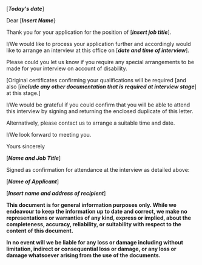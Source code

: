 \[***Today's date***\]

Dear \[***Insert Name***}

Thank you for your application for the position of \[***insert job title***\].

I/We would like to process your application further and accordingly would like to arrange an interview at this office on \[***date and time of interview***\].

Please could you let us know if you require any special arrangements to be made for your interview on account of disability.

\[Original certificates confirming your qualifications will be required \[and also \[***include any other documentation that is required at interview stage***\] at this stage.\]

I/We would be grateful if you could confirm that you will be able to attend this interview by signing and returning the enclosed duplicate of this letter.

Alternatively, please contact us to arrange a suitable time and date.

I/We look forward to meeting you.

Yours sincerely

\[***Name and Job Title***\]

Signed as confirmation for attendance at the interview as detailed above:

\[***Name of Applicant***\]

\[***Insert name and address of recipient***\]

**This document is for general information purposes only. While we endeavour to keep the information up to date and correct, we make no representations or warranties of any kind, express or implied, about the completeness, accuracy, reliability, or suitability with respect to the content of this document.**

**In no event will we be liable for any loss or damage including without limitation, indirect or consequential loss or damage, or any loss or damage whatsoever arising from the use of the documents.**
